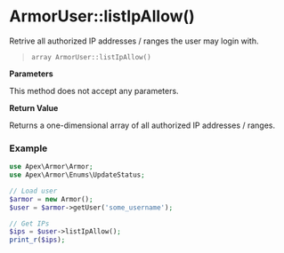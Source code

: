 
# ArmorUser::listIpAllow()

Retrive all authorized IP addresses / ranges the user may login with.

> `array ArmorUser::listIpAllow()`

**Parameters**

This method does not accept any parameters.

**Return Value**

Returns a one-dimensional array of all authorized IP addresses / ranges.


### Example

~~~php
use Apex\Armor\Armor;
use Apex\Armor\Enums\UpdateStatus;

// Load user
$armor = new Armor();
$user = $armor->getUser('some_username');

// Get IPs
$ips = $user->listIpAllow();
print_r($ips);
~~~



